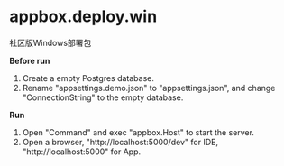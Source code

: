 # appbox.deploy.win
社区版Windows部署包

**Before run**
1. Create a empty Postgres database.
2. Rename "appsettings.demo.json" to "appsettings.json", and change "ConnectionString" to the empty database.

**Run**
1. Open "Command" and exec "appbox.Host" to start the server.
2. Open a browser, "http://localhost:5000/dev" for IDE, "http://localhost:5000" for App.

